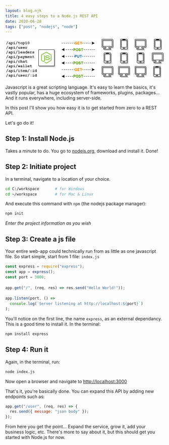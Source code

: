 ```yaml
---
layout: blog.njk
title: 4 easy steps to a Node.js REST API
date: 2020-06-28
tags: ["post", "nodejs", "node"]
---
```


![Landing image](./landing.png)

Javascript is a great scripting language. It's easy to learn the basics, it's vastly popular, has a huge ecosystem of frameworks, plugins, packages... And it runs everywhere, including server-side.

In this post I'll show you how easy it is to get started from zero to a REST API.

Let's go do it!

## Step 1: Install Node.js

Takes a minute to do. You go to [nodejs.org](https://nodejs.org/), download and install it. Done!

## Step 2: Initiate project

In a terminal, navigate to a location of your choice.

```bash
cd C:/workspace       # for Windows
cd ~/workspace        # for Mac & Linux
```

And execute this command with `npm` (the nodejs package manager):

```bash
npm init
```

_Enter the project information as you wish_

## Step 3: Create a js file

Your entire web-app could technically run from as little as one javascript file. So start simple, start from 1 file: `index.js`

```js
const express = require("express");
const app = express();
const port = 3000;

app.get("/", (req, res) => res.send("Hello World!"));

app.listen(port, () =>
  console.log(`Server listening at http://localhost:${port}`)
);
```

You'll notice on the first line, the name `express`, as an external dependancy. This is a good time to install it. In the terminal:

```bash
npm install express
```

## Step 4: Run it

Again, in the terminal, run:

```bash
node index.js
```

Now open a browser and navigate to [http://localhost:3000](http://localhost:3000)

That's it, you're basically done. You can expand this API by adding new endpoints such as:

```js
app.get("/user", (req, res) => {
  res.send({ message: "json body" });
});
```

From here you get the point... Expand the service, grow it, add your business logic, etc. There's more to say about it, but this should get you started with Node.js for now.
